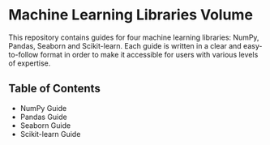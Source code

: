 # Machine Learning Libraries Volume
This repository contains guides for four machine learning libraries: NumPy, Pandas, Seaborn and Scikit-learn. Each guide is written in a clear and easy-to-follow format in order to make it accessible for users with various levels of expertise.

## Table of Contents
 - NumPy Guide
 - Pandas Guide
 - Seaborn Guide
 - Scikit-learn Guide
